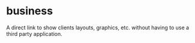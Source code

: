 # business
A direct link to show clients layouts, graphics, etc. without having to use a third party application.

